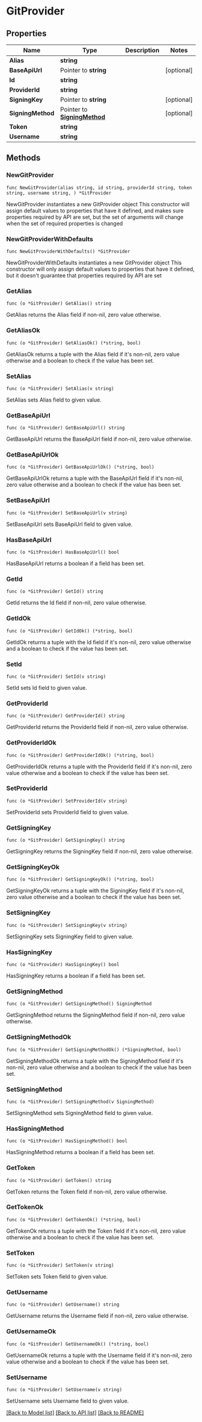 # GitProvider

## Properties

Name | Type | Description | Notes
------------ | ------------- | ------------- | -------------
**Alias** | **string** |  | 
**BaseApiUrl** | Pointer to **string** |  | [optional] 
**Id** | **string** |  | 
**ProviderId** | **string** |  | 
**SigningKey** | Pointer to **string** |  | [optional] 
**SigningMethod** | Pointer to [**SigningMethod**](SigningMethod.md) |  | [optional] 
**Token** | **string** |  | 
**Username** | **string** |  | 

## Methods

### NewGitProvider

`func NewGitProvider(alias string, id string, providerId string, token string, username string, ) *GitProvider`

NewGitProvider instantiates a new GitProvider object
This constructor will assign default values to properties that have it defined,
and makes sure properties required by API are set, but the set of arguments
will change when the set of required properties is changed

### NewGitProviderWithDefaults

`func NewGitProviderWithDefaults() *GitProvider`

NewGitProviderWithDefaults instantiates a new GitProvider object
This constructor will only assign default values to properties that have it defined,
but it doesn't guarantee that properties required by API are set

### GetAlias

`func (o *GitProvider) GetAlias() string`

GetAlias returns the Alias field if non-nil, zero value otherwise.

### GetAliasOk

`func (o *GitProvider) GetAliasOk() (*string, bool)`

GetAliasOk returns a tuple with the Alias field if it's non-nil, zero value otherwise
and a boolean to check if the value has been set.

### SetAlias

`func (o *GitProvider) SetAlias(v string)`

SetAlias sets Alias field to given value.


### GetBaseApiUrl

`func (o *GitProvider) GetBaseApiUrl() string`

GetBaseApiUrl returns the BaseApiUrl field if non-nil, zero value otherwise.

### GetBaseApiUrlOk

`func (o *GitProvider) GetBaseApiUrlOk() (*string, bool)`

GetBaseApiUrlOk returns a tuple with the BaseApiUrl field if it's non-nil, zero value otherwise
and a boolean to check if the value has been set.

### SetBaseApiUrl

`func (o *GitProvider) SetBaseApiUrl(v string)`

SetBaseApiUrl sets BaseApiUrl field to given value.

### HasBaseApiUrl

`func (o *GitProvider) HasBaseApiUrl() bool`

HasBaseApiUrl returns a boolean if a field has been set.

### GetId

`func (o *GitProvider) GetId() string`

GetId returns the Id field if non-nil, zero value otherwise.

### GetIdOk

`func (o *GitProvider) GetIdOk() (*string, bool)`

GetIdOk returns a tuple with the Id field if it's non-nil, zero value otherwise
and a boolean to check if the value has been set.

### SetId

`func (o *GitProvider) SetId(v string)`

SetId sets Id field to given value.


### GetProviderId

`func (o *GitProvider) GetProviderId() string`

GetProviderId returns the ProviderId field if non-nil, zero value otherwise.

### GetProviderIdOk

`func (o *GitProvider) GetProviderIdOk() (*string, bool)`

GetProviderIdOk returns a tuple with the ProviderId field if it's non-nil, zero value otherwise
and a boolean to check if the value has been set.

### SetProviderId

`func (o *GitProvider) SetProviderId(v string)`

SetProviderId sets ProviderId field to given value.


### GetSigningKey

`func (o *GitProvider) GetSigningKey() string`

GetSigningKey returns the SigningKey field if non-nil, zero value otherwise.

### GetSigningKeyOk

`func (o *GitProvider) GetSigningKeyOk() (*string, bool)`

GetSigningKeyOk returns a tuple with the SigningKey field if it's non-nil, zero value otherwise
and a boolean to check if the value has been set.

### SetSigningKey

`func (o *GitProvider) SetSigningKey(v string)`

SetSigningKey sets SigningKey field to given value.

### HasSigningKey

`func (o *GitProvider) HasSigningKey() bool`

HasSigningKey returns a boolean if a field has been set.

### GetSigningMethod

`func (o *GitProvider) GetSigningMethod() SigningMethod`

GetSigningMethod returns the SigningMethod field if non-nil, zero value otherwise.

### GetSigningMethodOk

`func (o *GitProvider) GetSigningMethodOk() (*SigningMethod, bool)`

GetSigningMethodOk returns a tuple with the SigningMethod field if it's non-nil, zero value otherwise
and a boolean to check if the value has been set.

### SetSigningMethod

`func (o *GitProvider) SetSigningMethod(v SigningMethod)`

SetSigningMethod sets SigningMethod field to given value.

### HasSigningMethod

`func (o *GitProvider) HasSigningMethod() bool`

HasSigningMethod returns a boolean if a field has been set.

### GetToken

`func (o *GitProvider) GetToken() string`

GetToken returns the Token field if non-nil, zero value otherwise.

### GetTokenOk

`func (o *GitProvider) GetTokenOk() (*string, bool)`

GetTokenOk returns a tuple with the Token field if it's non-nil, zero value otherwise
and a boolean to check if the value has been set.

### SetToken

`func (o *GitProvider) SetToken(v string)`

SetToken sets Token field to given value.


### GetUsername

`func (o *GitProvider) GetUsername() string`

GetUsername returns the Username field if non-nil, zero value otherwise.

### GetUsernameOk

`func (o *GitProvider) GetUsernameOk() (*string, bool)`

GetUsernameOk returns a tuple with the Username field if it's non-nil, zero value otherwise
and a boolean to check if the value has been set.

### SetUsername

`func (o *GitProvider) SetUsername(v string)`

SetUsername sets Username field to given value.



[[Back to Model list]](../README.md#documentation-for-models) [[Back to API list]](../README.md#documentation-for-api-endpoints) [[Back to README]](../README.md)


